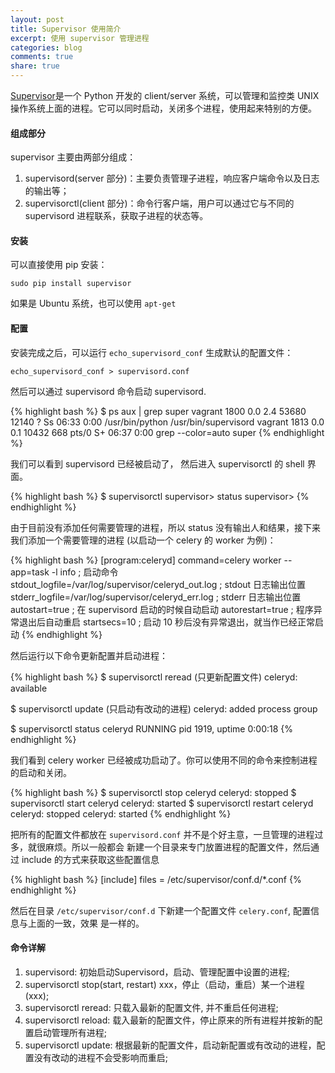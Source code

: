 ```yaml
---
layout: post
title: Supervisor 使用简介
excerpt: 使用 supervisor 管理进程
categories: blog
comments: true
share: true
---
```


[Supervisor](http://supervisord.org/)是一个 Python 开发的 client/server 系统，可以管理和监控类 UNIX 操作系统上面的进程。它可以同时启动，关闭多个进程，使用起来特别的方便。


#### 组成部分

supervisor 主要由两部分组成：

1. supervisord(server 部分)：主要负责管理子进程，响应客户端命令以及日志的输出等；
2. supervisorctl(client 部分)：命令行客户端，用户可以通过它与不同的 supervisord 进程联系，获取子进程的状态等。

#### 安装

可以直接使用 pip 安装：

`sudo pip install supervisor`

如果是 Ubuntu 系统，也可以使用 `apt-get`

#### 配置

安装完成之后，可以运行 `echo_supervisord_conf` 生成默认的配置文件：

`echo_supervisord_conf > supervisord.conf`

然后可以通过 supervisord 命令启动 supervisord.

{% highlight bash %}
$ ps aux | grep super
vagrant   1800  0.0  2.4  53680 12140 ?        Ss   06:33   0:00 /usr/bin/python /usr/bin/supervisord
vagrant   1813  0.0  0.1  10432   668 pts/0    S+   06:37   0:00 grep --color=auto super
{% endhighlight %}

我们可以看到 supervisord 已经被启动了， 然后进入 supervisorctl 的 shell 界面。

{% highlight bash %}
$ supervisorctl
supervisor> status
supervisor>
{% endhighlight %}

由于目前没有添加任何需要管理的进程，所以 status 没有输出人和结果，接下来我们添加一个需要管理的进程
(以启动一个 celery 的 worker 为例)：

{% highlight bash %}
[program:celeryd]
command=celery worker --app=task -l info ; 启动命令
stdout_logfile=/var/log/supervisor/celeryd_out.log ; stdout 日志输出位置
stderr_logfile=/var/log/supervisor/celeryd_err.log ; stderr 日志输出位置
autostart=true ; 在 supervisord 启动的时候自动启动
autorestart=true ; 程序异常退出后自动重启
startsecs=10 ; 启动 10 秒后没有异常退出，就当作已经正常启动
{% endhighlight %}

然后运行以下命令更新配置并启动进程：

{% highlight bash %}
$ supervisorctl reread (只更新配置文件)
celeryd: available

$ supervisorctl update (只启动有改动的进程)
celeryd: added process group

$ supervisorctl status
celeryd                          RUNNING    pid 1919, uptime 0:00:18
{% endhighlight %}

我们看到 celery worker 已经被成功启动了。你可以使用不同的命令来控制进程的启动和关闭。

{% highlight bash %}
$ supervisorctl stop celeryd
celeryd: stopped
$ supervisorctl start celeryd
celeryd: started
$ supervisorctl restart celeryd
celeryd: stopped
celeryd: started
{% endhighlight %}

把所有的配置文件都放在 `supervisord.conf` 并不是个好主意，一旦管理的进程过多，就很麻烦。所以一般都会
新建一个目录来专门放置进程的配置文件，然后通过 include 的方式来获取这些配置信息

{% highlight bash %}
[include]
files = /etc/supervisor/conf.d/*.conf
{% endhighlight %}

然后在目录 `/etc/supervisor/conf.d` 下新建一个配置文件 `celery.conf`, 配置信息与上面的一致，效果
是一样的。

#### 命令详解

1. supervisord: 初始启动Supervisord，启动、管理配置中设置的进程;
2. supervisorctl stop(start, restart) xxx，停止（启动，重启）某一个进程(xxx);
3. supervisorctl reread: 只载入最新的配置文件, 并不重启任何进程;
4. supervisorctl reload: 载入最新的配置文件，停止原来的所有进程并按新的配置启动管理所有进程;
5. supervisorctl update: 根据最新的配置文件，启动新配置或有改动的进程，配置没有改动的进程不会受影响而重启;
